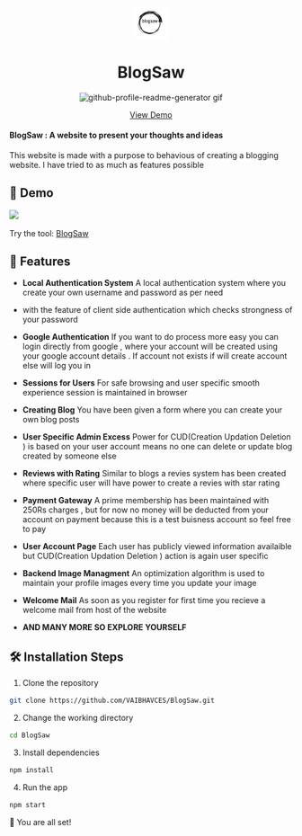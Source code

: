 <p align="center">
  <a href="https://rahuldkjain.github.io/gh-profile-readme-generator">
    <img alt="BlogSaw" src="https://github.com/VAIBHAVCES/BlogSaw/blob/main/ReadmeSrc/blogsaw.png" width="60" />
  </a>
</p>
<h1 align="center">
  BlogSaw
</h1>


<p align="center"><img src="https://github.com/VAIBHAVCES/BlogSaw/blob/main/ReadmeSrc/blog_saw_gif.gif" alt="github-profile-readme-generator gif" /></p>

<p align="center">
    <a href="https://blogsaw.herokuapp.com/" target="blank">View Demo</a>
    
</p>

#### BlogSaw : A website to present your thoughts and ideas
This website is made with a purpose to behavious of creating a blogging website. I have tried to as much as features possible


## 🚀 Demo 
<a href="https://blogsaw.herokuapp.com/" target="blank">
<img src="https://img.shields.io/website?url=https%3A%2F%2Frahuldkjain.github.io%2Fgh-profile-readme-generator&logo=github&style=flat-square" />
</a>

Try the tool: [BlogSaw](https://blogsaw.herokuapp.com/)

## 🧐 Features


- **Local Authentication System** A local authentication system where you create your own username and password as per need 
- with the feature of client side authentication which checks strongness of your password

- **Google Authentication** If you want to do process more easy you can login directly from google , where your account will
be created using your google account details . If account not exists if will create account else will log you in

- **Sessions for Users** For safe browsing and user specific smooth experience session is maintained in browser
- **Creating Blog** You have been given a form where you can create your own blog posts 
- **User Specific Admin Excess** Power for CUD(Creation Updation Deletion ) is based on your user account means no one can delete or update blog created by someone else
- **Reviews with Rating** Similar to blogs a revies system has been created where specific user will have power to create a revies with star rating
- **Payment Gateway** A prime membership has been maintained with 250Rs charges , but for now no money will be deducted from your account on payment because this is a test buisness account so feel free to pay
- **User Account Page** Each user has publicly viewed information availaible but CUD(Creation Updation Deletion ) action is again user specific
- **Backend Image Managment** An optimization algorithm is used to maintain your profile images every time you update your image
- **Welcome Mail** As soon as you register for first time you recieve a welcome mail from host of the website
- **AND MANY MORE SO EXPLORE YOURSELF**

## 🛠️ Installation Steps

1. Clone the repository

```bash
git clone https://github.com/VAIBHAVCES/BlogSaw.git
```

2. Change the working directory

```bash
cd BlogSaw
```

3. Install dependencies

```bash
npm install
```

4. Run the app

```bash
npm start
```

🌟 You are all set!

